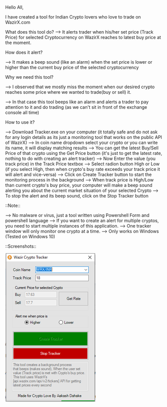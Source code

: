 Hello All,

I have created a tool for Indian Crypto lovers who love to trade on WazirX.com <BETA VERSION>

What does this tool do?
--> It alerts trader when his/her set price (Track Price) for selected Cryptocurrency on WazirX reaches to latest buy price at the moment.


How does it alert?

--> It makes a beep sound (like an alarm) when the set price is lower or higher than the current buy price of the selected cryptocurrency


Why we need this tool?

--> I observed that we mostly miss the moment when our desired crypto reaches some price where we wanted to trade(buy or sell) it.

--> In that case this tool beeps like an alarm and alerts a trader to pay attention to it and do trading (as we can't sit in front of the exchange console all time)




How to use it?

--> Download Tracker.exe on your computer (it totally safe and do not ask for any login details as its just a monitoring tool that works on the public API of WazirX)
--> In coin name dropdown select your crypto or you can write its name, it will display matching results
--> You can get the latest Buy/Sell Price of that crypto using the Get Price button (it's just to get the latest rate, nothing to do with creating an alert tracker)
--> Now Enter the value (you track price) in the Track Price textbox
--> Select radion button High or Low (if you select High, then when crypto's buy rate exceeds your track price it will alert and vice-versa)
--> Click on Create Tracker button to start the monitoring process in the background
--> When track price is High/Low than current crypto's buy price, your computer will make a beep sound alerting you about the current market situation of your selected Crypto
--> To stop the alert and its beep sound, click on the Stop Tracker button



::Note::

--> No malware or virus, just a tool written using Powershell Form and powershell language
--> If you want to create an alert for multiple cryptos, you need to start multiple instances of this application.
--> One tracker window will only monitor one crypto at a time.
--> Only works on Windows (Tested on Windows 10)


::Screenshots::

![UI](Tracker.jpg)
